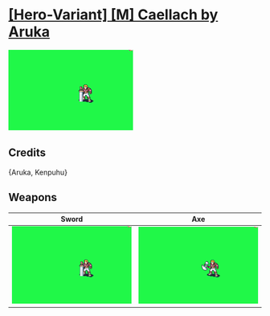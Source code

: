 # [\[Hero-Variant\] \[M\] Caellach by Aruka](./)

<img src="./1.%20Sword/Sword_000.png" alt="[Hero-Variant] [M] Caellach by Aruka standing" />

## Credits

{Aruka, Kenpuhu}

## Weapons


|Sword |Axe |
|  :---: | :---: |
| <img alt="Sword animation" src="./1.%20Sword/Sword.gif" /> | <img alt="Axe animation" src="./3.%20Axe/Axe.gif" /> |
